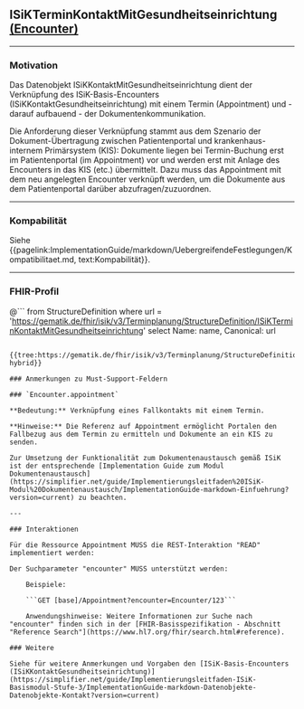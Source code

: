 ## ISiKTerminKontaktMitGesundheitseinrichtung [(Encounter)](http://hl7.org/fhir/encounter.html)

---

### Motivation

Das Datenobjekt ISiKKontaktMitGesundheitseinrichtung dient der Verknüpfung des ISiK-Basis-Encounters (ISiKKontaktGesundheitseinrichtung) mit einem Termin (Appointment) und - darauf aufbauend - der Dokumentenkommunikation.

Die Anforderung dieser Verknüpfung stammt aus dem Szenario der Dokument-Übertragung zwischen Patientenportal und krankenhaus-internem Primärsystem (KIS): Dokumente liegen bei Termin-Buchung erst im Patientenportal (im Appointment) vor und werden erst mit Anlage des Encounters in das KIS (etc.) übermittelt. Dazu muss das Appointment mit dem neu angelegten Encounter verknüpft werden, um die Dokumente aus dem Patientenportal darüber abzufragen/zuzuordnen.

---

### Kompabilität

Siehe {{pagelink:ImplementationGuide/markdown/UebergreifendeFestlegungen/Kompatibilitaet.md, text:Kompabilität}}.

---

### FHIR-Profil

@```
from StructureDefinition where url = 'https://gematik.de/fhir/isik/v3/Terminplanung/StructureDefinition/ISiKTerminKontaktMitGesundheitseinrichtung' select Name: name, Canonical: url
```

{{tree:https://gematik.de/fhir/isik/v3/Terminplanung/StructureDefinition/ISiKTerminKontaktMitGesundheitseinrichtung, hybrid}}

### Anmerkungen zu Must-Support-Feldern

### `Encounter.appointment`

**Bedeutung:** Verknüpfung eines Fallkontakts mit einem Termin.

**Hinweise:** Die Referenz auf Appointment ermöglicht Portalen den Fallbezug aus dem Termin zu ermitteln und Dokumente an ein KIS zu senden. 

Zur Umsetzung der Funktionalität zum Dokumentenaustausch gemäß ISiK ist der entsprechende [Implementation Guide zum Modul Dokumentenaustausch](https://simplifier.net/guide/Implementierungsleitfaden%20ISiK-Modul%20Dokumentenaustausch/ImplementationGuide-markdown-Einfuehrung?version=current) zu beachten.

---

### Interaktionen

Für die Ressource Appointment MUSS die REST-Interaktion "READ" implementiert werden:

Der Suchparameter "encounter" MUSS unterstützt werden:

    Beispiele:

    ```GET [base]/Appointment?encounter=Encounter/123```

    Anwendungshinweise: Weitere Informationen zur Suche nach "encounter" finden sich in der [FHIR-Basisspezifikation - Abschnitt "Reference Search"](https://www.hl7.org/fhir/search.html#reference).

### Weitere

Siehe für weitere Anmerkungen und Vorgaben den [ISiK-Basis-Encounters (ISiKKontaktGesundheitseinrichtung)](https://simplifier.net/guide/Implementierungsleitfaden-ISiK-Basismodul-Stufe-3/ImplementationGuide-markdown-Datenobjekte-Datenobjekte-Kontakt?version=current)